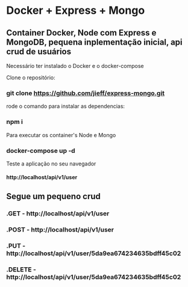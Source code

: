 
# Docker + Express + Mongo
## Container Docker, Node com Express e MongoDB, pequena inplementação inicial, api crud de usuários

Necessário ter instalado o Docker e o docker-compose

Clone o repositório:

### git clone https://github.com/jieff/express-mongo.git

rode o comando para instalar as dependencias: 

### npm i

Para executar os container's Node e Mongo

### docker-compose up -d

Teste a aplicação no seu navegador

#### http://localhost/api/v1/user

## Segue um pequeno crud

### .GET    - http://localhost/api/v1/user
### .POST   - http://localhost/api/v1/user
### .PUT    - http://localhost/api/v1/user/5da9ea674234635bdff45c02
### .DELETE - http://localhost/api/v1/user/5da9ea674234635bdff45c02



